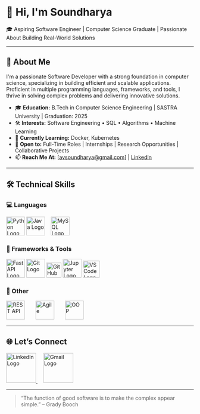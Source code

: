 # 👋 Hi, I'm Soundharya

🎓 Aspiring Software Engineer | Computer Science Graduate | Passionate About Building Real-World Solutions

---

## 🚀 About Me

I'm a passionate Software Developer with a strong foundation in computer science, specializing in building efficient and scalable applications. Proficient in multiple programming languages, frameworks, and tools, I thrive in solving complex problems and delivering innovative solutions.

- 🎓 **Education:** B.Tech in Computer Science Engineering | SASTRA University | Graduation: 2025
- 🛠️ **Interests:** Software Engineering • SQL • Algorithms • Machine Learning
- 🌱 **Currently Learning:**  Docker, Kubernetes
- 💼 **Open to:** Full-Time Roles | Internships | Research Opportunities | Collaborative Projects
- 📫 **Reach Me At:** [avsoundharya@gmail.com] | [LinkedIn](https://www.linkedin.com/in/soundharya-a-236104312/)

---

## 🛠 Technical Skills

### 💻 Languages  
<p align="left">
  <img src="https://uploads.sitepoint.com/wp-content/uploads/2022/10/1665705578python-logo.png" alt="Python Logo" height="50" />
  <img src="https://logos-download.com/wp-content/uploads/2016/10/Java_logo.png" alt="Java Logo" height="50" /> &nbsp;&nbsp;
  <img src="https://pngimg.com/uploads/mysql/mysql_PNG1.png" alt="MySQL Logo" height="50" />
</p>

### 🔧 Frameworks & Tools  
<p align="left">
  <img src="https://hellocoding.de/images/category/python/fastapi/fast-api-logo.jpeg" alt="FastAPI Logo" height="50" />
  <img src="https://1000logos.net/wp-content/uploads/2020/08/Git-Logo.png" alt="Git Logo" height="50" />
  <img src="https://logos-world.net/wp-content/uploads/2020/11/GitHub-Logo.png" alt="GitHub Logo" height="40" />
  <img src="https://kiran-parte.github.io/aiforall/assets/images/blog/jupyter.jpg" alt="Jupyter Logo" height="50" />
  <img src="https://code.visualstudio.com/assets/images/code-stable.png" alt="VS Code Logo" height="45" />
</p>

### 🔗 Other  
<p align="left">
  <img src="https://d12m9erqbesehq.cloudfront.net/wp-content/uploads/2016/04/30152042/event-smart-rest-api.png" alt="REST API" height="50" style="margin-right: 25px;" />
  <img src="https://logodix.com/logo/1760613.png" alt="Agile" height="50" style="margin-right: 25px;" />
  <img src="https://tse2.mm.bing.net/th?id=OIP.oPZXQ6A50JJnPR6qKr6ngQHaH8&pid=Api&P=0&h=180" alt="OOP" height="50" style="margin-right: 25px;" />
</p>

---

## 🌐 Let’s Connect

<p align="left">
  <a href="https://www.linkedin.com/in/soundharya-a-236104312/">
    <img src="https://i.pinimg.com/originals/c0/44/d1/c044d19025e6939e49af34610e2694d7.png" alt="LinkedIn Logo" width="80" />
  </a>
  &nbsp;&nbsp;&nbsp;
  <a href="mailto:avsoundharya@gmail.com">
    <img src="https://logos-world.net/wp-content/uploads/2020/11/Gmail-Emblem.png" alt="Gmail Logo" width="80" />
  </a>
</p>


---

> “The function of good software is to make the complex appear simple.” – Grady Booch
